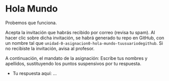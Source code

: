 # Hola Mundo

Probemos que funciona.

Acepta la invitación que habrás recibido por correo (revisa tu spam). Al hacer clic sobre dicha invitación, se habrá generado tu repo en GitHub, con un nombre tal que `unidad-0-asignacion0-hola-mundo-tuusuariodegithub`. Si no recibiste la invitación, avisa al profesor.

A continuación, el mandato de la asignación: Escribe tus nombres y apellidos, sustituyendo los puntos suspensivos por tu respuesta.

* Tu respuesta aquí: ...

